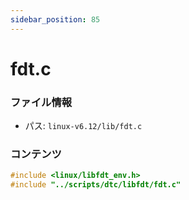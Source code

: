 ```yaml
---
sidebar_position: 85
---
```

# fdt.c

### ファイル情報

- パス: `linux-v6.12/lib/fdt.c`

### コンテンツ

```c
#include <linux/libfdt_env.h>
#include "../scripts/dtc/libfdt/fdt.c"

```
